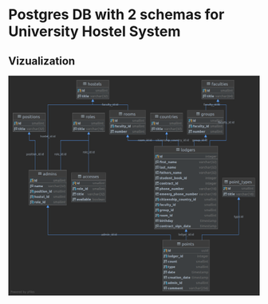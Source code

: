 # Postgres DB with 2 schemas for University Hostel System

## Vizualization

![vizualization](vizualization.png)

